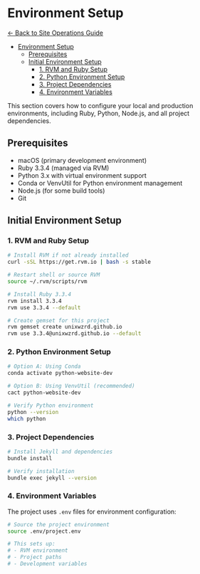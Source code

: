# Environment Setup

[← Back to Site Operations Guide](site-operations.md)

- [Environment Setup](#environment-setup)
  - [Prerequisites](#prerequisites)
  - [Initial Environment Setup](#initial-environment-setup)
    - [1. RVM and Ruby Setup](#1-rvm-and-ruby-setup)
    - [2. Python Environment Setup](#2-python-environment-setup)
    - [3. Project Dependencies](#3-project-dependencies)
    - [4. Environment Variables](#4-environment-variables)

This section covers how to configure your local and production environments, including Ruby, Python, Node.js, and all project dependencies.

## Prerequisites
- macOS (primary development environment)
- Ruby 3.3.4 (managed via RVM)
- Python 3.x with virtual environment support
- Conda or VenvUtil for Python environment management
- Node.js (for some build tools)
- Git

## Initial Environment Setup

### 1. RVM and Ruby Setup
```bash
# Install RVM if not already installed
curl -sSL https://get.rvm.io | bash -s stable

# Restart shell or source RVM
source ~/.rvm/scripts/rvm

# Install Ruby 3.3.4
rvm install 3.3.4
rvm use 3.3.4 --default

# Create gemset for this project
rvm gemset create unixwzrd.github.io
rvm use 3.3.4@unixwzrd.github.io --default
```

### 2. Python Environment Setup
```bash
# Option A: Using Conda
conda activate python-website-dev

# Option B: Using VenvUtil (recommended)
cact python-website-dev

# Verify Python environment
python --version
which python
```

### 3. Project Dependencies
```bash
# Install Jekyll and dependencies
bundle install

# Verify installation
bundle exec jekyll --version
```

### 4. Environment Variables
The project uses `.env` files for environment configuration:

```bash
# Source the project environment
source .env/project.env

# This sets up:
# - RVM environment
# - Project paths
# - Development variables
``` 